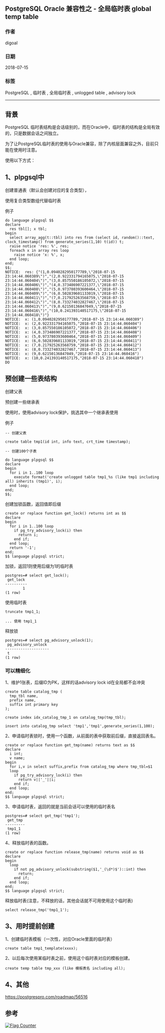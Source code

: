 ## PostgreSQL Oracle 兼容性之 - 全局临时表 global temp table     
                                                                   
### 作者                                                                   
digoal                                                                   
                                                                   
### 日期                                                                   
2018-07-15                                                                
                                                                   
### 标签                                                                   
PostgreSQL , 临时表 , 全局临时表 , unlogged table , advisory lock    
                                                                   
----                                                                   
                                                                   
## 背景       
PostgreSQL 临时表结构是会话级别的，而在Oracle中，临时表的结构是全局有效的，只是数据会话之间独立。    
    
为了让PostgreSQL临时表的使用与Oracle兼容，除了内核层面兼容之外，目前只能在使用时注意。    
    
使用以下方式：    
    
## 1、plpgsql中    
    
创建普通表（默认会创建对应的复合类型），    
    
使用复合类型数组代替临时表    
    
    
例子    
    
```    
do language plpgsql $$    
declare    
  res tbl[]; x tbl;    
begin    
  select array_agg(t::tbl) into res from (select id, random()::text, clock_timestamp() from generate_series(1,10) t(id)) t;    
  raise notice 'res: %', res;     
  foreach x in array res loop     
    raise notice 'x: %', x;     
  end loop;      
end;    
$$;    
NOTICE:  res: {"(1,0.0940282950177789,\"2018-07-15 23:14:44.060389\")","(2,0.922331794165075,\"2018-07-15 23:14:44.060404\")","(3,0.857550186105072,\"2018-07-15 23:14:44.060406\")","(4,0.373486907221377,\"2018-07-15 23:14:44.060408\")","(5,0.973780393600464,\"2018-07-15 23:14:44.060409\")","(6,0.502839601133019,\"2018-07-15 23:14:44.060411\")","(7,0.217925263568759,\"2018-07-15 23:14:44.060412\")","(8,0.733274032827467,\"2018-07-15 23:14:44.060413\")","(9,0.62150136847049,\"2018-07-15 23:14:44.060416\")","(10,0.241393140517175,\"2018-07-15 23:14:44.060418\")"}    
NOTICE:  x: (1,0.0940282950177789,"2018-07-15 23:14:44.060389")    
NOTICE:  x: (2,0.922331794165075,"2018-07-15 23:14:44.060404")    
NOTICE:  x: (3,0.857550186105072,"2018-07-15 23:14:44.060406")    
NOTICE:  x: (4,0.373486907221377,"2018-07-15 23:14:44.060408")    
NOTICE:  x: (5,0.973780393600464,"2018-07-15 23:14:44.060409")    
NOTICE:  x: (6,0.502839601133019,"2018-07-15 23:14:44.060411")    
NOTICE:  x: (7,0.217925263568759,"2018-07-15 23:14:44.060412")    
NOTICE:  x: (8,0.733274032827467,"2018-07-15 23:14:44.060413")    
NOTICE:  x: (9,0.62150136847049,"2018-07-15 23:14:44.060416")    
NOTICE:  x: (10,0.241393140517175,"2018-07-15 23:14:44.060418")    
DO    
```    
    
## 预创建一些表结构    
    
创建父表    
    
预创建一些继承表    
    
使用时，使用advisory lock保护，挑选其中一个继承表使用    
    
例子    
    
```    
-- 创建父表    
    
create table tmp1(id int, info text, crt_time timestamp);    
    
-- 创建100个子表    
    
do language plpgsql $$    
declare    
begin    
  for i in 1..100 loop    
    execute format('create unlogged table tmp1_%s (like tmp1 including all) inherits (tmp1)', i);    
  end loop;    
end;    
$$;    
```    
    
创建加锁函数，返回值即后缀    
    
```    
create or replace function get_lock() returns int as $$    
declare    
begin    
  for i in 1..100 loop    
    if pg_try_advisory_lock(i) then    
      return i;    
    end if;    
  end loop;    
  return '-1';    
end;    
$$ language plpgsql strict;    
```    
    
加锁，返回1则使用后缀为1的临时表    
    
```    
postgres=# select get_lock();    
 get_lock     
----------    
        1    
(1 row)    
```    
    
使用临时表    
    
```    
truncate tmp1_1;    
    
... 使用 tmp1_1    
```    
    
    
释放锁    
    
```    
postgres=# select pg_advisory_unlock(1);    
 pg_advisory_unlock     
--------------------    
 t    
(1 row)    
```    
    
### 可以精细化    
    
1、维护1张表，后缀ID为PK，这样的话advisory lock id在全局都不会冲突    
    
```    
create table catalog_tmp (    
  tmp_tbl name,    
  prefix name,    
  suffix int primary key    
);    
    
create index idx_catalog_tmp_1 on catalog_tmp(tmp_tbl);    
```    
    
```    
insert into catalog_tmp select 'tmp1','tmp1',generate_series(1,100);    
```    
    
2、申请临时表锁时，使用一个函数，从前面的表中获取前后缀，直接返回表名。    
    
```    
create or replace function get_tmp(name) returns text as $$    
declare    
  i int;    
  v name;    
begin    
  for i,v in select suffix,prefix from catalog_tmp where tmp_tbl=$1     
  loop    
    if pg_try_advisory_lock(i) then    
      return v||'_'||i;    
    end if;    
  end loop;    
end;    
$$ language plpgsql strict;    
```    
    
3、申请临时表，返回的就是当前会话可以使用的临时表名    
    
```    
postgres=# select get_tmp('tmp1');    
 get_tmp     
---------    
 tmp1_1    
(1 row)    
```    
    
4、释放临时表的函数。   
    
```    
create or replace function release_tmp(name) returns void as $$  
declare  
begin  
  loop  
    if not pg_advisory_unlock(substring($1,'_(\d*)$')::int) then  
      return;  
    end if;  
  end loop;  
end;  
$$ language plpgsql strict;  
```    
  
释放临时表(注意，不释放的话，其他会话就不可用使用这个临时表)    
  
```  
select release_tmp('tmp1_1');  
```  
    
## 3、用时提前创建    
1、创建临时表模板（一次性，对应Oracle里面的临时表）  
  
```
create table tmp1_template(xxxx);
```
  
2、以后每次使用某临时表之前，使用这个临时表对应的模板创建。   
    
```    
create temp table tmp_xxx (like 模板表名 including all);    
```    
      
## 4、其他    
    
https://postgrespro.com/roadmap/56516    
    
## 参考    
    
    
  
  
<a rel="nofollow" href="http://info.flagcounter.com/h9V1"  ><img src="http://s03.flagcounter.com/count/h9V1/bg_FFFFFF/txt_000000/border_CCCCCC/columns_2/maxflags_12/viewers_0/labels_0/pageviews_0/flags_0/"  alt="Flag Counter"  border="0"  ></a>  
  
